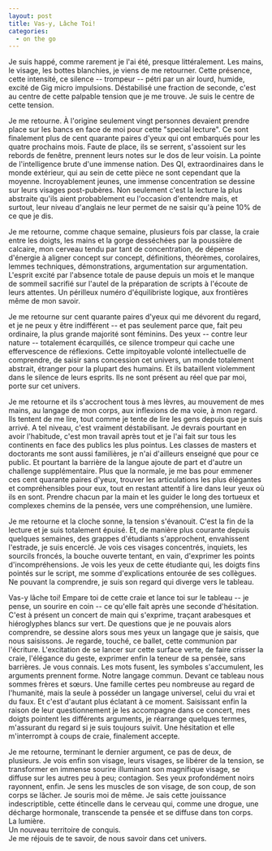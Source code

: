 ```yaml
---
layout: post
title: Vas-y, Lâche Toi!
categories:
  - on the go
---
```


Je suis happé, comme rarement je l'ai été, presque littéralement.
Les mains, le visage, les bottes blanchies, je viens de me retourner.
Cette présence, cette intensité, ce silence -- trompeur -- pétri par un air lourd, humide, excité de Gig micro impulsions.
Déstabilisé une fraction de seconde, c'est au centre de cette palpable tension que je me trouve.
Je suis le centre de cette tension.

Je me retourne.
À l'origine seulement vingt personnes devaient prendre place sur les bancs en face de moi pour cette "special lecture".
Ce sont finalement plus de cent quarante paires d'yeux qui ont embarqués pour les quatre prochains mois.
Faute de place, ils se serrent, s'assoient sur les rebords de fenêtre, prennent leurs notes sur le dos de leur voisin.
La pointe de l'intelligence brute d'une immense nation.
Des QI, extraordinaires dans le monde extérieur, qui au sein de cette pièce ne sont cependant que la moyenne.
Incroyablement jeunes, une immense concentration se dessine sur leurs visages post-pubères.
Non seulement c'est la lecture la plus abstraite qu'ils aient probablement eu l'occasion d'entendre mais, et surtout, leur niveau d'anglais ne leur permet de ne saisir qu'à peine 10% de ce que je dis.

Je me retourne, comme chaque semaine, plusieurs fois par classe, la craie entre les doigts, les mains et la gorge desséchées par la poussière de calcaire, mon cerveau tendu par tant de concentration, de dépense d'énergie à aligner concept sur concept, définitions, théorèmes, corolaires, lemmes techniques, démonstrations, argumentation sur argumentation.
L'esprit excité par l'absence totale de pause depuis un mois et le manque de sommeil sacrifié sur l'autel de la préparation de scripts à l'écoute de leurs attentes.
Un périlleux numéro d'équilibriste logique, aux frontières même de mon savoir.

Je me retourne sur cent quarante paires d'yeux qui me dévorent du regard, et je ne peux y être indifférent -- et pas seulement parce que, fait peu ordinaire, la plus grande majorité sont féminins.
Des yeux -- contre leur nature -- totalement écarquillés, ce silence trompeur qui cache une effervescence de réflexions.
Cette impitoyable volonté intellectuelle de comprendre, de saisir sans concession cet univers, un monde totalement abstrait, étranger pour la plupart des humains.
Et ils bataillent violemment dans le silence de leurs esprits.
Ils ne sont présent au réel que par moi, porte sur cet univers.

Je me retourne et ils s'accrochent tous à mes lèvres, au mouvement de mes mains, au langage de mon corps, aux inflexions de ma voie, à mon regard.
Ils tentent de me lire, tout comme je tente de lire les gens depuis que je suis arrivé.
A tel niveau, c'est vraiment déstabilisant.
Je devrais pourtant en avoir l'habitude, c'est mon travail après tout et je l'ai fait sur tous les continents en face des publics les plus pointus.
Les classes de masters et doctorants me sont aussi familières, je n'ai d'ailleurs enseigné que pour ce public.
Et pourtant la barrière de la langue ajoute de part et d'autre un challenge supplémentaire.
Plus que la normale, je me bas pour emmener ces cent quarante paires d'yeux, trouver les articulations les plus élégantes et compréhensibles pour eux, tout en restant attentif à lire dans leur yeux où ils en sont.
Prendre chacun par la main et les guider le long des tortueux et complexes chemins de la pensée, vers une compréhension, une lumière.

Je me retourne et la cloche sonne, la tension s'évanouit.
C'est la fin de la lecture et je suis totalement épuisé.
Et, de manière plus courante depuis quelques semaines, des grappes d'étudiants s'approchent, envahissent l'estrade, je suis encerclé.
Je vois ces visages concentrés, inquiets, les sourcils froncés, la bouche ouverte tentant, en vain, d'exprimer les points d'incompréhensions.
Je vois les yeux de cette étudiante qui, les doigts fins pointés sur le script, me somme d'explications entourée de ses collègues.
Ne pouvant la comprendre, je suis son regard qui diverge vers le tableau.

Vas-y lâche toi!
Empare toi de cette craie et lance toi sur le tableau -- je pense, un sourire en coin -- ce qu'elle fait après une seconde d'hésitation.
C'est à présent un concert de main qui s'exprime, traçant arabesques et hiéroglyphes blancs sur vert.
De questions que je ne pouvais alors comprendre, se dessine alors sous mes yeux un langage que je saisis, que nous saisissons.
Je regarde, touché, ce ballet, cette communion par l'écriture.
L'excitation de se lancer sur cette surface verte, de faire crisser la craie, l'élégance du geste, exprimer enfin la teneur de sa pensée, sans barrières.
Je vous connais.
Les mots fusent, les symboles s'accumulent, les arguments prennent forme.
Notre langage commun.
Devant ce tableau nous sommes frères et sœurs.
Une famille certes peu nombreuse au regard de l'humanité, mais la seule à posséder un langage universel, celui du vrai et du faux.
Et c'est d'autant plus éclatant à ce moment.
Saisissant enfin la raison de leur questionnement je les accompagne dans ce concert, mes doigts pointent les différents arguments, je réarrange quelques termes, m'assurant du regard si je suis toujours suivit.
Une hésitation et elle m'interrompt à coups de craie, finalement accepte.

Je me retourne, terminant le dernier argument, ce pas de deux, de plusieurs.
Je vois enfin son visage, leurs visages, se libérer de la tension, se transformer en immense sourire illuminant son magnifique visage, se diffuse sur les autres peu à peu; contagion.
Ses yeux profondément noirs rayonnent, enfin.
Je sens les muscles de son visage, de son coup, de son corps se lâcher.
Je souris moi de même.
Je sais cette jouissance indescriptible, cette étincelle dans le cerveau qui, comme une drogue, une décharge hormonale, transcende ta pensée et se diffuse dans ton corps.  
La lumière.  
Un nouveau territoire de conquis.  
Je me réjouis de te savoir, de nous savoir dans cet univers.

